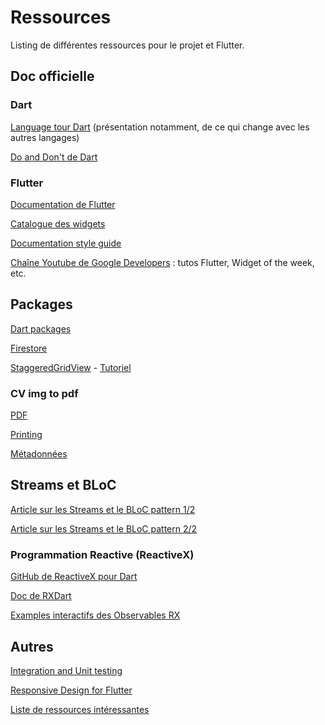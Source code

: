 # Ressources

Listing de différentes ressources pour le projet et Flutter.

## Doc officielle
### Dart

[Language tour Dart](https://www.dartlang.org/guides/language/language-tour) (présentation notamment, de ce qui change avec les autres langages)

[Do and Don't de Dart](https://www.dartlang.org/guides/language/effective-dart)

### Flutter

[Documentation de Flutter](https://flutter.dev/docs)

[Catalogue des widgets](https://flutter.dev/docs/reference/widgets)

[Documentation style guide](https://github.com/flutter/flutter/wiki/Style-guide-for-Flutter-repo#use-code-code-for-public-quality-private-documentation)


[Chaîne Youtube de Google Developers](https://www.youtube.com/user/GoogleDevelopers/) : tutos Flutter, Widget of the week, etc.

## Packages
[Dart packages](https://pub.dev/)

[Firestore](https://pub.dartlang.org/packages/cloud_firestore)

[StaggeredGridView](https://pub.dartlang.org/packages/flutter_staggered_grid_view) - [Tutoriel](https://medium.com/@lets4r/flutorial-create-a-staggered-gridview-9c881a9b0b98)

### CV img to pdf

[PDF](https://pub.dev/packages/pdf)

[Printing](https://pub.dev/packages/printing)

[Métadonnées](https://firebase.google.com/docs/storage/android/file-metadata)

## Streams et BLoC

[Article sur les Streams et le BLoC pattern 1/2](https://www.didierboelens.com/fr/2018/08/reactive-programming---streams---bloc/)

[Article sur les Streams et le BLoC pattern 2/2](https://www.didierboelens.com/fr/2018/12/reactive-programming---streams---bloc---cas-practiques-dutilisation/)

### Programmation Reactive (ReactiveX)

[GitHub de ReactiveX pour Dart](https://github.com/ReactiveX/rxdart)

[Doc de RXDart](https://pub.dartlang.org/documentation/rxdart/latest/rx/rx-library.html)

[Examples interactifs des Observables RX](https://rxmarbles.com)

## Autres
[Integration and Unit testing](https://blog.usejournal.com/integration-and-unit-testing-in-flutter-f08e4bd961d5)

[Responsive Design for Flutter](https://www.raywenderlich.com/4324124-responsive-design-for-flutter-getting-started)

[Liste de ressources intéressantes](https://github.com/Solido/awesome-flutter)
